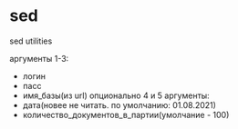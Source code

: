 # sed
sed utilities

аргументы 1-3: 
 - логин 
 - пасс 
 - имя_базы(из url)
опционально 4 и 5 аргументы: 
 - дата(новее не читать. по умолчанию: 01.08.2021)
 - количество_документов_в_партии(умолчание - 100)
